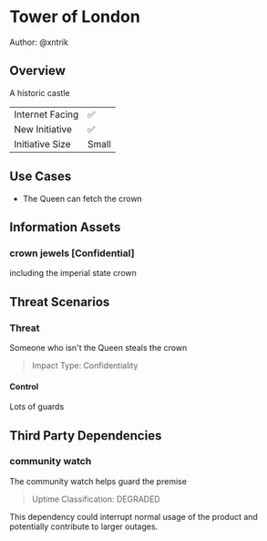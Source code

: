 # Tower of London

Author: @xntrik

## Overview

A historic castle

|    |    |
| -- | -- |
| Internet Facing | ✅  |
| New Initiative | ✅  |
| Initiative Size | Small |

## Use Cases

* The Queen can fetch the crown

## Information Assets

### crown jewels [Confidential]

including the imperial state crown



## Threat Scenarios

### Threat

Someone who isn't the Queen steals the crown

> Impact Type: Confidentiality

#### Control

Lots of guards
## Third Party Dependencies

### community watch

The community watch helps guard the premise

> Uptime Classification: DEGRADED

This dependency could interrupt normal usage of the product and potentially contribute to larger outages.


